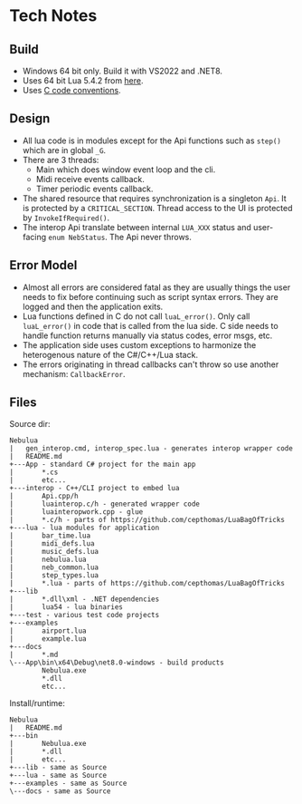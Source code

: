 # Tech Notes

## Build

- Windows 64 bit only. Build it with VS2022 and .NET8.
- Uses 64 bit Lua 5.4.2 from [here](https://luabinaries.sourceforge.net/download.html).
- Uses [C code conventions](https://github.com/cepthomas/c_bag_of_tricks/blob/master/conventions.md).

## Design

- All lua code is in modules except for the Api functions such as `step()` which are in global `_G`.
- There are 3 threads:
    - Main which does window event loop and the cli.
    - Midi receive events callback.
    - Timer periodic events callback.
- The shared resource that requires synchronization is a singleton `Api`. It is protected by a 
  `CRITICAL_SECTION`. Thread access to the UI is protected by `InvokeIfRequired()`.
- The interop Api translate between internal `LUA_XXX` status and user-facing `enum NebStatus`. The Api never throws.

## Error Model

- Almost all errors are considered fatal as they are usually things the user needs to fix before continuing
  such as script syntax errors. They are logged and then the application exits.
- Lua functions defined in C do not call `luaL_error()`. Only call `luaL_error()` in code that is called from
  the lua side. C side needs to handle function returns manually via status codes, error msgs, etc.
- The application side uses custom exceptions to harmonize the heterogenous nature of the C#/C++/Lua stack.
- The errors originating in thread callbacks can't throw so use another mechanism: `CallbackError`.

## Files

Source dir:
```
Nebulua
|   gen_interop.cmd, interop_spec.lua - generates interop wrapper code
|   README.md
+---App - standard C# project for the main app
|       *.cs
|       etc...
+---interop - C++/CLI project to embed lua
|       Api.cpp/h
|       luainterop.c/h - generated wrapper code
|       luainteropwork.cpp - glue
|       *.c/h - parts of https://github.com/cepthomas/LuaBagOfTricks
+---lua - lua modules for application
|       bar_time.lua
|       midi_defs.lua
|       music_defs.lua
|       nebulua.lua
|       neb_common.lua
|       step_types.lua
|       *.lua - parts of https://github.com/cepthomas/LuaBagOfTricks
+---lib
|       *.dll\xml - .NET dependencies
|       lua54 - lua binaries
+---test - various test code projects
+---examples
|       airport.lua
|       example.lua
+---docs
|       *.md
\---App\bin\x64\Debug\net8.0-windows - build products
        Nebulua.exe
        *.dll
        etc...
```


Install/runtime:
```
Nebulua
|   README.md
+---bin
|       Nebulua.exe
|       *.dll
|       etc...
+---lib - same as Source
+---lua - same as Source
+---examples - same as Source
\---docs - same as Source
```
